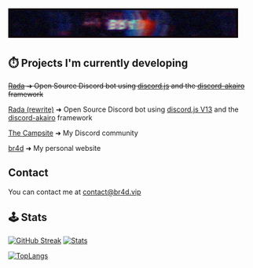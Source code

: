 # [![br4d header](https://raw.githubusercontent.com/Iskawo/Iskawo/main/standard.gif)](https://br4d.vip)

## ⏱️ Projects I'm currently developing
~~[Rada](https://github.com/Iskawo/Rada/) ➜ Open Source Discord bot using [discord.js](https://discord.js.org) and the [discord-akairo](https://discord-akairo.github.io/#/) framework~~

[Rada (rewrite)](https://github.com/RadaBot/Rada/) ➜ Open Source Discord bot using [discord.js V13](https://discord.js.org) and the [discord-akairo](https://discord-akairo.github.io/#/) framework

<!-- [![Rada](https://github-readme-stats.vercel.app/api/pin/?organization=RadaBot&repo=Rada&title_color=ffffff&text_color=c9cacc&icon_color=2bbc8a&bg_color=1d1f21&hide_border=true)](https://github.com/Iskawo/Rada) -->

[The Campsite](https://campsite.group/) ➜ My Discord community

[br4d](https://br4d.vip/) ➜ My personal website

## Contact
You can contact me at [contact@br4d.vip](https://br4d.vip/contact)

## 🕹️ Stats
[![GitHub Streak](https://github-readme-streak-stats.herokuapp.com?user=Iskawo&theme=react&hide_border=true)](https://git.io/streak-stats)
[![Stats](https://github-readme-stats.vercel.app/api?username=Iskawo&theme=react&include_all_commits=true&count_private=true&hide_border=true&show_icons=true)](https://github.com/Iskawo)

[![TopLangs](https://github-readme-stats.vercel.app/api/top-langs/?username=Iskawo&title_color=ffffff&text_color=c9cacc&icon_color=2bbc8a&bg_color=1d1f21&langs_count=7&layout=compact&theme=react&hide_border=true&hide=shell,python)](https://github.com/Iskawo)

